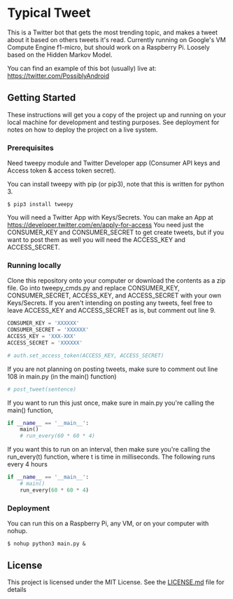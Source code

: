 # Typical Tweet
This is a Twitter bot that gets the most trending topic, and makes a tweet about it based on others tweets it's read. Currently running on Google's VM Compute Engine f1-micro, but should work on a Raspberry Pi. Loosely based on the Hidden Markov Model.

You can find an example of this bot (usually) live at: https://twitter.com/PossiblyAndroid

## Getting Started
These instructions will get you a copy of the project up and running on your local machine for development and testing purposes. See deployment for notes on how to deploy the project on a live system.

### Prerequisites
Need tweepy module and Twitter Developer app (Consumer API keys and Access token & access token secret).

You can install tweepy with pip (or pip3), note that this is written for python 3.

```
$ pip3 install tweepy
```

You will need a Twitter App with Keys/Secrets. You can make an App at https://developer.twitter.com/en/apply-for-access
You need just the CONSUMER_KEY and CONSUMER_SECRET to get create tweets, but if you want to post them as well you will need the ACCESS_KEY and ACCESS_SECRET.

### Running locally
Clone this repository onto your computer or download the contents as a zip file. Go into tweepy_cmds.py and replace CONSUMER_KEY, CONSUMER_SECRET, ACCESS_KEY, and ACCESS_SECRET with your own Keys/Secrets. If you aren't intending on posting any tweets, feel free to leave ACCESS_KEY and ACCESS_SECRET as is, but comment out line 9.

```python
CONSUMER_KEY = 'XXXXXX'
CONSUMER_SECRET = 'XXXXXX'
ACCESS_KEY = 'XXX-XXX'
ACCESS_SECRET = 'XXXXXX'
```

```python
# auth.set_access_token(ACCESS_KEY, ACCESS_SECRET)
```

If you are not planning on posting tweets, make sure to comment out line 108 in main.py (in the main() function)
```python
# post_tweet(sentence)
```

If you want to run this just once, make sure in main.py you're calling the main() function,
```python
if __name__ == '__main__':
    main()
    # run_every(60 * 60 * 4)
```
If you want this to run on an interval, then make sure you're calling the run_every(t) function, where t is time in milliseconds. The following runs every 4 hours
```python
if __name__ == '__main__':
    # main()
    run_every(60 * 60 * 4)
```

### Deployment
You can run this on a Raspberry Pi, any VM, or on your computer with nohup.
```
$ nohup python3 main.py &
```

## License
This project is licensed under the MIT License. See the [LICENSE.md](LICENSE.md) file for details
